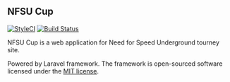 ## NFSU Cup

[![StyleCI](https://github.styleci.io/repos/326654043/shield?branch=main)](https://github.styleci.io/repos/326654043?branch=main)
[![Build Status](https://travis-ci.com/ian-travers/nfsu-cup.svg?branch=main)](https://travis-ci.com/ian-travers/nfsu-cup)

NFSU Cup is a web application for Need for Speed Underground tourney site.

Powered by Laravel framework. The framework is open-sourced software licensed under the [MIT license](https://opensource.org/licenses/MIT).
